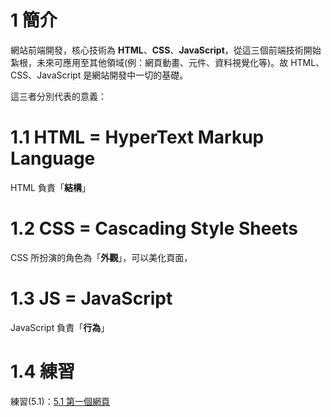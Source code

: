 # 1 簡介

網站前端開發，核心技術為 **HTML**、**CSS**、**JavaScript**，從這三個前端技術開始紮根，未來可應用至其他領域\(例：網頁動畫、元件、資料視覺化等\)。故 HTML、CSS、JavaScript 是網站開發中一切的基礎。

這三者分別代表的意義：

# 1.1 HTML = HyperText Markup Language

HTML 負責「**結構**」

# 1.2 CSS = Cascading Style Sheets

CSS 所扮演的角色為「**外觀**」，可以美化頁面，

# 1.3 JS = JavaScript

JavaScript 負責「**行為**」

# 1.4 練習

練習\(5.1\)：[5.1 第一個網頁](/assignments/firstweb.md)

